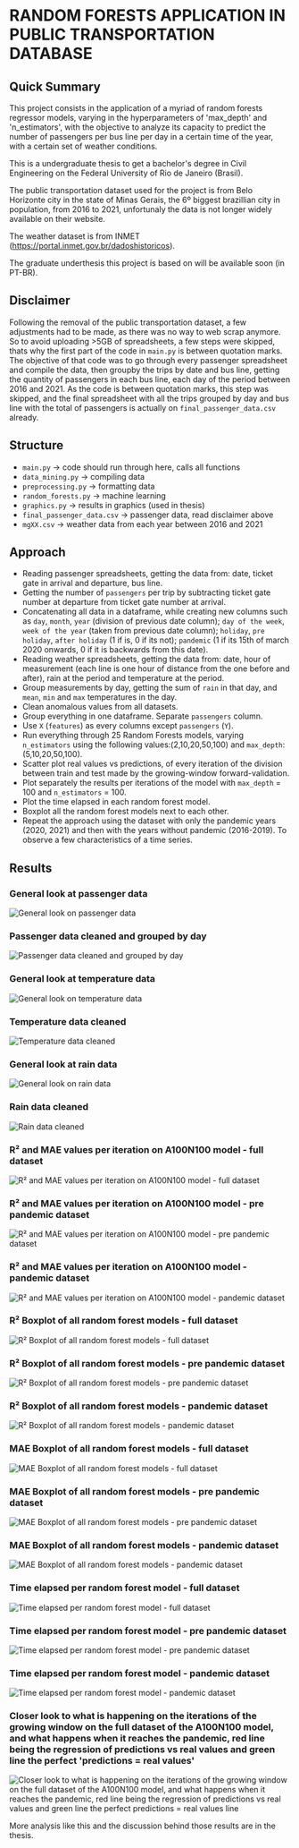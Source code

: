 # RANDOM FORESTS APPLICATION IN PUBLIC TRANSPORTATION DATABASE

## Quick Summary
This project consists in the application of a myriad of random forests regressor models, varying in the hyperparameters of 'max_depth' and 'n_estimators', with the objective to analyze its capacity to predict the number of passengers per bus line per day in a certain time of the year, with a certain set of weather conditions.

This is a undergraduate thesis to get a bachelor's degree in Civil Engineering on the Federal University of Rio de Janeiro (Brasil).

The public transportation dataset used for the project is from Belo Horizonte city in the state of Minas Gerais, the 6º biggest brazillian city in population, from 2016 to 2021, unfortunaly the data is not longer widely available on their website. 

The weather dataset is from INMET (https://portal.inmet.gov.br/dadoshistoricos).

The graduate underthesis this project is based on will be available soon (in PT-BR).

## Disclaimer
Following the removal of the public transportation dataset, a few adjustments had to be made, as there was no way to web scrap anymore. So to avoid uploading >5GB of spreadsheets, a few steps were skipped, thats why the first part of the code in `main.py` is between quotation marks. The objective of that code was to go through every passenger spreadsheet and compile the data, then groupby the trips by date and bus line, getting the quantity of passengers in each bus line, each day of the period between 2016 and 2021. As the code is between quotation marks, this step was skipped, and the final spreadsheet with all the trips grouped by day and bus line with the total of passengers is actually on `final_passenger_data.csv` already.

## Structure
* `main.py` -> code should run through here, calls all functions
* `data_mining.py` -> compiling data
* `preprocessing.py` -> formatting data
* `random_forests.py` -> machine learning 
* `graphics.py` -> results in graphics (used in thesis)
* `final_passenger_data.csv` -> passenger data, read disclaimer above
* `mgXX.csv` -> weather data from each year between 2016 and 2021
## Approach
* Reading passenger spreadsheets, getting the data from: date, ticket gate in arrival and departure, bus line.
* Getting the number of `passengers` per trip by subtracting ticket gate number at departure from ticket gate number at arrival.
* Concatenating all data in a dataframe, while creating new columns such as `day`, `month`, `year` (division of previous date column); `day of the week`, `week of the year` (taken from previous date column); `holiday`, `pre holiday`, `after holiday` (1 if is, 0 if its not); `pandemic` (1 if its 15th of march 2020 onwards, 0 if it is backwards from this date).
* Reading weather spreadsheets, getting the data from: date, hour of measurement (each line is one hour of distance from the one before and after), rain at the period and temperature at the period.
* Group measurements by day, getting the sum of `rain` in that day, and `mean`, `min` and `max` temperatures in the day.
* Clean anomalous values from all datasets.
* Group everything in one dataframe. Separate `passengers` column.
* Use `X` (`features`) as every columns except `passengers` (`Y`).
* Run everything through 25 Random Forests models, varying `n_estimators` using the following values:(2,10,20,50,100) and `max_depth`:(5,10,20,50,100).
* Scatter plot real values vs predictions, of every iteration of the division between train and test made by the growing-window forward-validation.
* Plot separately the results per iterations of the model with `max_depth` = 100 and `n_estimators` = 100.
* Plot the time elapsed in each random forest model.
* Boxplot all the random forest models next to each other.
* Repeat the approach using the dataset with only the pandemic years (2020, 2021) and then with the years without pandemic (2016-2019). To observe a few characteristics of a time series.
## Results
### General look at passenger data
![General look on passenger data](https://i.imgur.com/6Z2wMRC.png)

### Passenger data cleaned and grouped by day
![Passenger data cleaned and grouped by day](https://i.imgur.com/vtJll2Z.png)

### General look at temperature data
![General look on temperature data](https://i.imgur.com/mrWBwxm.png)

### Temperature data cleaned
![Temperature data cleaned](https://i.imgur.com/1SHoCr2.png)

### General look at rain data
![General look on rain data](https://i.imgur.com/0N0h1X8.png)

### Rain data cleaned
![Rain data cleaned](https://i.imgur.com/OHUb8Sz.png)

### R² and MAE values per iteration on A100N100 model - full dataset
![R² and MAE values per iteration on A100N100 model - full dataset](https://i.imgur.com/r0jav9H.png)

### R² and MAE values per iteration on A100N100 model - pre pandemic dataset
![R² and MAE values per iteration on A100N100 model - pre pandemic dataset](https://i.imgur.com/5I8ALWg.png)

### R² and MAE values per iteration on A100N100 model - pandemic dataset
![R² and MAE values per iteration on A100N100 model - pandemic dataset](https://i.imgur.com/DLSY0bj.png)

### R² Boxplot of all random forest models - full dataset
![R² Boxplot of all random forest models - full dataset](https://i.imgur.com/mm15MI8.png)

### R² Boxplot of all random forest models - pre pandemic dataset
![R² Boxplot of all random forest models - pre pandemic dataset](https://i.imgur.com/1PMUfV8.png)

### R² Boxplot of all random forest models - pandemic dataset
![R² Boxplot of all random forest models - pandemic dataset](https://i.imgur.com/TXhuewU.png)

### MAE Boxplot of all random forest models - full dataset
![MAE Boxplot of all random forest models - full dataset](https://i.imgur.com/R3OIxn2.png)

### MAE Boxplot of all random forest models - pre pandemic dataset
![MAE Boxplot of all random forest models - pre pandemic dataset](https://i.imgur.com/HGhWBtt.png)

### MAE Boxplot of all random forest models - pandemic dataset
![MAE Boxplot of all random forest models - pandemic dataset](https://i.imgur.com/9kduR55.png)

### Time elapsed per random forest model - full dataset
![Time elapsed per random forest model - full dataset](https://i.imgur.com/Cp5B3Zk.png)

### Time elapsed per random forest model - pre pandemic dataset
![Time elapsed per random forest model - pre pandemic dataset](https://i.imgur.com/LUgQakU.png)

### Time elapsed per random forest model - pandemic dataset
![Time elapsed per random forest model - pandemic dataset](https://i.imgur.com/6wuxByr.png)

### Closer look to what is happening on the iterations of the growing window on the full dataset of the A100N100 model, and what happens when it reaches the pandemic, red line being the regression of predictions vs real values and green line the perfect 'predictions = real values'
![Closer look to what is happening on the iterations of the growing window on the full dataset of the A100N100 model, and what happens when it reaches the pandemic, red line being the regression of predictions vs real values and green line the perfect predictions = real values line](https://i.imgur.com/wWBYxay.png)

More analysis like this and the discussion behind those results are in the thesis.
